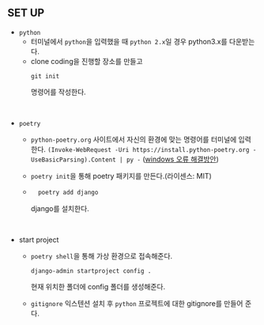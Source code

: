 ## SET UP

- `python`
    - 터미널에서 `python`을 입력했을 때 `python 2.x`일 경우 python3.x를 다운받는다.
    - clone coding을 진행할 장소를 만들고
        ```
        git init
        ```
        명령어를 작성한다.

<br>

- `poetry`
    - `python-poetry.org` 사이트에서 자신의 환경에 맞는 명령어를 터미널에 입력한다.
    `(Invoke-WebRequest -Uri https://install.python-poetry.org -UseBasicParsing).Content | py -`
            ([windows 오류 해결방안](https://takeknowledge.tistory.com/145))
    - `poetry init`을 통해 poetry 패키지를 만든다.(라이센스: MIT)
    
    - ```python
        poetry add django
        ```
        django를 설치한다.

<br>

- start project
    - `poetry shell`을 통해 가상 환경으로 접속해준다.
        ```
        django-admin startproject config .
        ```
        현재 위치한 폴더에 config 폴더를 생성해준다.

    - `gitignore` 익스텐션 설치 후 `python` 프로젝트에 대한 gitignore를 만들어 준다.